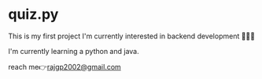 # quiz.py
This is my first project
I'm currently interested in backend development 👨🏻‍💻

I'm currently learning a python and java.

  reach me👉rajgp2002@gmail.com
